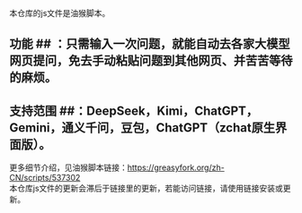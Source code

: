 本仓库的js文件是油猴脚本。  
## 功能 ## ：只需输入一次问题，就能自动去各家大模型网页提问，免去手动粘贴问题到其他网页、并苦苦等待的麻烦。 
## 支持范围 ##：DeepSeek，Kimi，ChatGPT，Gemini，通义千问，豆包，ChatGPT（zchat原生界面版）。  
更多细节介绍，见油猴脚本链接：https://greasyfork.org/zh-CN/scripts/537302  
本仓库js文件的更新会滞后于链接里的更新，若能访问链接，请使用链接安装或更新。